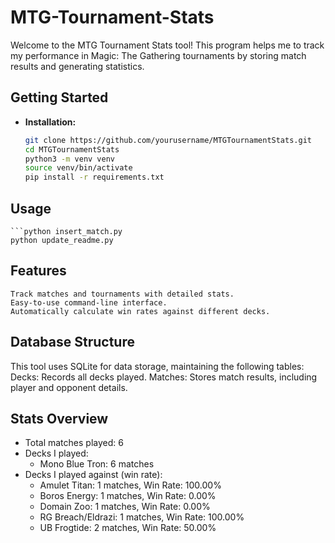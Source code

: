 # MTG-Tournament-Stats

Welcome to the MTG Tournament Stats tool! This program helps me to track my performance in Magic: The Gathering tournaments by storing match results and generating statistics.

## Getting Started

- **Installation:**
   ```bash
   git clone https://github.com/yourusername/MTGTournamentStats.git
   cd MTGTournamentStats
   python3 -m venv venv
   source venv/bin/activate
   pip install -r requirements.txt

## Usage
    ```python insert_match.py
    python update_readme.py

## Features
    Track matches and tournaments with detailed stats.
    Easy-to-use command-line interface.
    Automatically calculate win rates against different decks.

## Database Structure
This tool uses SQLite for data storage, maintaining the following tables:
    Decks: Records all decks played.
    Matches: Stores match results, including player and opponent details.

## Stats Overview
- Total matches played: 6
- Decks I played:
  - Mono Blue Tron: 6 matches
- Decks I played against (win rate):
  - Amulet Titan: 1 matches, Win Rate: 100.00%
  - Boros Energy: 1 matches, Win Rate: 0.00%
  - Domain Zoo: 1 matches, Win Rate: 0.00%
  - RG Breach/Eldrazi: 1 matches, Win Rate: 100.00%
  - UB Frogtide: 2 matches, Win Rate: 50.00%
